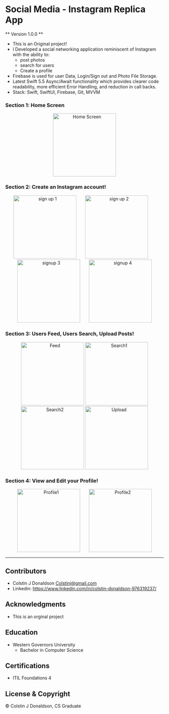 #  Social Media - Instagram Replica App

** Version 1.0.0 **
- This is an Original project!
- I Developed a social networking application reminiscent of Instagram with the ability to:
    - post photos 
    - search for users  
    - Create a profile 
- Firebase is used for user Data, Login/Sign out and Photo File Storage.
- Latest Swift 5.5 Async/Await functionality which provides clearer code readability, more efficient Error Handling, and reduction in call backs.
- Stack: Swift, SwiftUI, Firebase, Git, MVVM

### Section 1: Home Screen
<div align="center">
<img width="200" alt="Home Screen" title="Home Screen" src="https://github.com/Colstin/InstagramApp/assets/96356901/b9a2123e-7e5b-4848-b847-80f97b5ba1bf">
</div>


### Section 2: Create an Instagram account!
<div align="center">
<img width="200" alt="sign up 1" title="Add Email" src="https://github.com/Colstin/InstagramApp/assets/96356901/250f63a1-f13b-403c-995a-0ce6f9b7419b">
&nbsp;
&nbsp;
&nbsp;
<img width="200" alt="sign up 2" title="Create Username" src="https://github.com/Colstin/InstagramApp/assets/96356901/bb8de440-19a7-4eca-a22f-757e312dfdd6">
&nbsp;
&nbsp;
&nbsp;
<img width="200" alt="signup 3" title="Create Password" src="https://github.com/Colstin/InstagramApp/assets/96356901/5f907763-45de-4895-b372-f1be189c3ac3">
&nbsp;
&nbsp;
&nbsp;
<img width="200" alt="signup 4" title="Sign up Complete" src="https://github.com/Colstin/InstagramApp/assets/96356901/2489a566-c35e-4967-a904-670a5ebf4917">
</div>


### Section 3: Users Feed, Users Search, Upload Posts!
<div align="center">
<img width="200" alt="Feed" title="Users Feed" src="https://github.com/Colstin/InstagramApp/assets/96356901/3bd38dab-55a3-4e62-a99b-564435399c3c">

<img width="200" alt="Search1" title="Search Users" src="https://github.com/Colstin/InstagramApp/assets/96356901/f28f4b01-b86e-43b4-8a38-d77358f6ab11">

<img width="200" alt="Search2" title="View a Profile" src="https://github.com/Colstin/InstagramApp/assets/96356901/ce1c207b-7dcd-4ff4-b96a-510627e06be1">

<img width="200" alt="Upload" title="Upload a Post" src="https://github.com/Colstin/InstagramApp/assets/96356901/22321a6d-c336-472d-812b-a313f13c39f5">
</div>


### Section 4: View and Edit your Profile!
<div align="center">
<img width="200" alt="Profile1" title="Your Profile" src="https://github.com/Colstin/InstagramApp/assets/96356901/b8a1640d-c967-4cd0-8da0-3da7e90e5ae7">
&nbsp;
&nbsp;
&nbsp;
<img width="200" alt="Profile2" title="Edit Profile" src="https://github.com/Colstin/InstagramApp/assets/96356901/095299f0-8054-4098-a176-57b7dab36d6a">
</div>


- - -
## Contributors
- Colstin J Donaldson <Colstinj@gmail.com>
- Linkedin: <https://www.linkedin.com/in/colstin-donaldson-976319237/>


## Acknowledgments 

- This is an orginal project


## Education
- Western Governors University
    - Bachelor in Computer Science 


## Certifications
- ITIL Foundations 4


## License & Copyright

© Colstin J Donaldson, CS Graduate 

